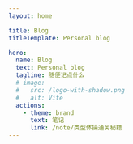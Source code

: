 ```yaml
---
layout: home

title: Blog
titleTemplate: Personal blog

hero:
  name: Blog
  text: Personal blog
  tagline: 随便记点什么
  # image:
  #   src: /logo-with-shadow.png
  #   alt: Vite
  actions:
    - theme: brand
      text: 笔记
      link: /note/类型体操通关秘籍
---
```


<script setup>
import Countdown from './components/Countdown.vue'
</script>

<Countdown />

